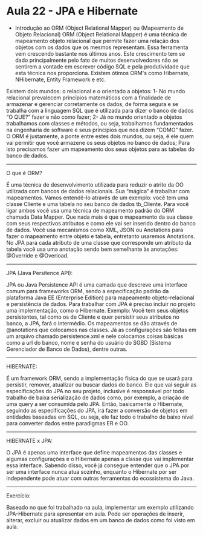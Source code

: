 # Aula 22 - JPA e Hibernate

- Introdução ao ORM (Object Relational Mapper) ou (Mapeamento de Objeto Relacional)
ORM (Object Relational Mapper) é uma técnica de mapeamento objeto relacional que permite fazer uma relação dos objetos com os dados que os mesmos representam. Essa ferramenta vem crescendo bastante nos últimos anos.
Este crescimento tem se dado principalmente pelo fato de muitos desenvolvedores não se sentirem a vontade em escrever código SQL e pela
produtividade que esta técnica nos proporciona. Existem ótimos ORM's como Hibernate, NHibernate, Entity Framework e etc.

Existem dois mundos: o relacional e o orientado a objetos:
1- No mundo relacional prevalecem princípios matemáticos com a finalidade de armazenar e gerenciar corretamente os dados, de forma segura e se trabalha com a linguagem SQL que é utilizada para dizer o banco de dados “O QUE?” fazer e não como fazer;
2- Já no mundo orientado a objetos trabalhamos com classes e métodos, ou seja, trabalhamos fundamentados na engenharia de software e seus princípios que nos dizem “COMO” fazer. O ORM é justamente, a ponte entre estes dois mundos, ou seja, é ele quem vai permitir que você armazene os seus objetos no banco de dados;
Para isto precisamos fazer um mapeamento dos seus objetos para as tabelas do banco de dados.

-----------------------------------------------------------------------------------------------------------------------------------------

O que é ORM?

É uma técnica de desenvolvimento utilizada para reduzir o atrito da OO utilizada com bancos de dados relacionais. Sua “mágica” é trabalhar com mapeamentos. Vamos entendê-lo através de um exemplo: você tem uma classe Cliente e uma tabela no seu banco de dados
tb_Cliente. Para você ligar ambos você usa uma técnica de mapeamento padrão do ORM chamada Data Mapper. Que nada mais é que o
mapeamento da sua classe com seus respectivos atributos e como ele vai ser inserido dentro do banco de dados. Você usa mecanismos como XML, JSON ou Anotations para fazer o mapeamento entre objeto e tabela, entretanto usaremos Anotations. No JPA para cada atributo de uma classe que corresponde um atributo da tabela você usa uma anotação sendo bem semelhante às anotações: @Override e @Overload.

-----------------------------------------------------------------------------------------------------------------------------------------

JPA (Java Persitence API):

JPA ou Java Persistence API é uma camada que descreve uma interface comum para frameworks ORM, sendo a especificação padrão da plataforma Java EE (Enterprise Edition) para mapeamento objeto-relacional e persistência de dados. Para trabalhar com JPA é preciso incluir no projeto uma implementação, como o Hibernate. Exemplo: Você tem seus objetos persistentes, tal como os de Cliente e quer persistir seus atributos no banco, a JPA, fará o intermédio.
Os mapeamentos se dão através de @anotations que colocamos nas classes. Já as configurações são feitas em um arquivo chamado persistence.xml e nele colocamos coisas básicas como a url do banco, nome e senha do usuário do SGBD (Sistema Gerenciador de Banco de Dados), dentre outras.

-----------------------------------------------------------------------------------------------------------------------------------------

HIBERNATE:

É um framework ORM, sendo a implementação física do que se usará para persistir, remover, atualizar ou buscar dados do banco. Ele que vai seguir as especificações do JPA no seu projeto, inclusive é responsável por todo trabalho de baixa serialização de dados como, por exemplo, a criação de uma query a ser consumida pelo JPA. Então, basicamente o Hibernate, seguindo as especificações do JPA, irá fazer a conversão de objetos em entidades baseadas em SQL, ou seja, ele faz todo o trabalho de baixo nível para converter dados entre paradigmas ER e OO.

-----------------------------------------------------------------------------------------------------------------------------------------

HIBERNATE x JPA:

O JPA é apenas uma interface que define mapeamentos das classes e algumas configurações e o Hibernate apenas a classe que vai implementar essa interface. Sabendo disso, você já consegue entender que o JPA por ser uma interface nunca atua sozinho, enquanto o Hibernate por ser independente pode atuar com outras ferramentas do ecossistema do Java.

-----------------------------------------------------------------------------------------------------------------------------------------

Exercício: 

Baseado no que foi trabalhado na aula, implementar um exemplo utilizando JPA-Hibernate para apresentar em aula. Pode ser operações de inserir, alterar, excluir ou atualizar dados em um banco de dados como foi visto em aula.
